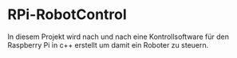 # RPi-RobotControl
In diesem Projekt wird nach und nach eine Kontrollsoftware für den Raspberry Pi in c++ erstellt um damit ein Roboter zu steuern.
